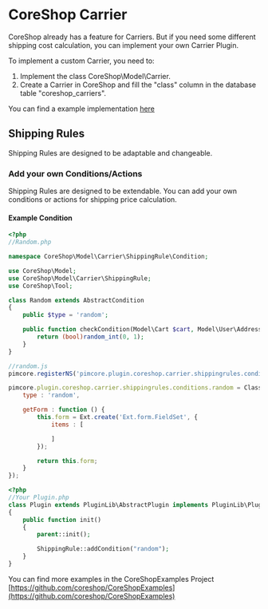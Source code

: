 # CoreShop Carrier

CoreShop already has a feature for Carriers. But if you need some different shipping cost calculation, you can implement your own Carrier Plugin. 

To implement a custom Carrier, you need to:

1. Implement the class CoreShop\Model\Carrier. 
2. Create a Carrier in CoreShop and fill the "class" column in the database table "coreshop_carriers".

You can find a example implementation [here](https://github.com/coreshop/coreshop-carrier-custom)

## Shipping Rules
Shipping Rules are designed to be adaptable and changeable.

### Add your own Conditions/Actions
Shipping Rules are designed to be extendable. You can add your own conditions or actions for shipping price calculation.

#### Example Condition

```php
<?php
//Random.php

namespace CoreShop\Model\Carrier\ShippingRule\Condition;

use CoreShop\Model;
use CoreShop\Model\Carrier\ShippingRule;
use CoreShop\Tool;

class Random extends AbstractCondition
{
    public $type = 'random';

    public function checkCondition(Model\Cart $cart, Model\User\Address $address, ShippingRule $shippingRule) {
        return (bool)random_int(0, 1);
    }
}

```

```js
//random.js
pimcore.registerNS('pimcore.plugin.coreshop.carrier.shippingrules.conditions.random');

pimcore.plugin.coreshop.carrier.shippingrules.conditions.random = Class.create(pimcore.plugin.coreshop.rules.conditions.abstract, {
    type : 'random',

    getForm : function () {
        this.form = Ext.create('Ext.form.FieldSet', {
            items : [

            ]
        });

        return this.form;
    }
});

```

```php
<?php
//Your Plugin.php
class Plugin extends PluginLib\AbstractPlugin implements PluginLib\PluginInterface
{
    public function init()
    {
        parent::init();

        ShippingRule::addCondition("random");
    }
}
```

You can find more examples in the CoreShopExamples Project [https://github.com/coreshop/CoreShopExamples](https://github.com/coreshop/CoreShopExamples)